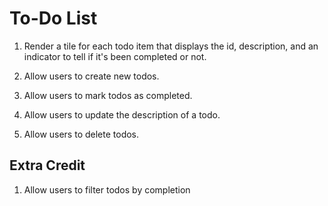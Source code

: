 # To-Do List

1. Render a tile for each todo item that displays the id, description, and an indicator to tell if it's been completed or not. 

2. Allow users to create new todos. 

3. Allow users to mark todos as completed.

4. Allow users to update the description of a todo.

5. Allow users to delete todos. 

## Extra Credit

1. Allow users to filter todos by completion
